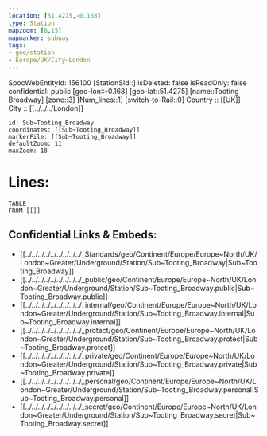 ```yaml
---
location: [51.4275,-0.168] 
type: Station 
mapzoom: [8,15] 
mapmarker: subway 
tags:
- geo/station
- Europe/UK/City~London
---
```

SpocWebEntityId: 156100
[StationSId::] 
isDeleted: false
isReadOnly: false
confidential: public
[geo-lon::-0.168] 
[geo-lat::51.4275] 
[name::Tooting Broadway] 
[zone::3] 
[Num_lines::1] 
[switch-to-Rail::0] 
Country :: [[UK]]  
City :: [[../../../London]]  


```leaflet
id: Sub~Tooting_Broadway
coordinates: [[Sub~Tooting_Broadway]] 
markerFile: [[Sub~Tooting_Broadway]] 
defaultZoom: 11 
maxZoom: 18
```


# Lines: 
```dataview
TABLE 
FROM [[]] 
```

## Confidential Links & Embeds: 
- [[../../../../../../../../../_Standards/geo/Continent/Europe/Europe~North/UK/London~Greater/Underground/Station/Sub~Tooting_Broadway|Sub~Tooting_Broadway]] 
- [[../../../../../../../../../_public/geo/Continent/Europe/Europe~North/UK/London~Greater/Underground/Station/Sub~Tooting_Broadway.public|Sub~Tooting_Broadway.public]] 
- [[../../../../../../../../../_internal/geo/Continent/Europe/Europe~North/UK/London~Greater/Underground/Station/Sub~Tooting_Broadway.internal|Sub~Tooting_Broadway.internal]] 
- [[../../../../../../../../../_protect/geo/Continent/Europe/Europe~North/UK/London~Greater/Underground/Station/Sub~Tooting_Broadway.protect|Sub~Tooting_Broadway.protect]] 
- [[../../../../../../../../../_private/geo/Continent/Europe/Europe~North/UK/London~Greater/Underground/Station/Sub~Tooting_Broadway.private|Sub~Tooting_Broadway.private]] 
- [[../../../../../../../../../_personal/geo/Continent/Europe/Europe~North/UK/London~Greater/Underground/Station/Sub~Tooting_Broadway.personal|Sub~Tooting_Broadway.personal]] 
- [[../../../../../../../../../_secret/geo/Continent/Europe/Europe~North/UK/London~Greater/Underground/Station/Sub~Tooting_Broadway.secret|Sub~Tooting_Broadway.secret]] 
